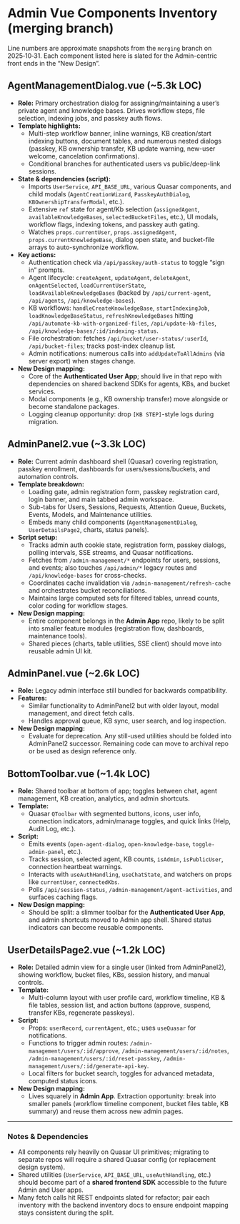 # Admin Vue Components Inventory (merging branch)

Line numbers are approximate snapshots from the `merging` branch on 2025‑10‑31. Each component listed here is slated for the Admin-centric front ends in the “New Design”.

## AgentManagementDialog.vue (~5.3k LOC)
- **Role:** Primary orchestration dialog for assigning/maintaining a user’s private agent and knowledge bases. Drives workflow steps, file selection, indexing jobs, and passkey auth flows.
- **Template highlights:**
  - Multi-step workflow banner, inline warnings, KB creation/start indexing buttons, document tables, and numerous nested dialogs (passkey, KB ownership transfer, KB update warning, new-user welcome, cancelation confirmations).
  - Conditional branches for authenticated users vs public/deep-link sessions.
- **State & dependencies (script):**
  - Imports `UserService`, `API_BASE_URL`, various Quasar components, and child modals (`AgentCreationWizard`, `PasskeyAuthDialog`, `KBOwnershipTransferModal`, etc.).
  - Extensive `ref` state for agent/Kb selection (`assignedAgent`, `availableKnowledgeBases`, `selectedBucketFiles`, etc.), UI modals, workflow flags, indexing tokens, and passkey auth gating.
  - Watches `props.currentUser`, `props.assignedAgent`, `props.currentKnowledgeBase`, dialog open state, and bucket-file arrays to auto-synchronize workflow.
- **Key actions:**
  - Authentication check via `/api/passkey/auth-status` to toggle “sign in” prompts.
  - Agent lifecycle: `createAgent`, `updateAgent`, `deleteAgent`, `onAgentSelected`, `loadCurrentUserState`, `loadAvailableKnowledgeBases` (backed by `/api/current-agent`, `/api/agents`, `/api/knowledge-bases`).
  - KB workflows: `handleCreateKnowledgeBase`, `startIndexingJob`, `loadKnowledgeBaseStatus`, `refreshKnowledgeBases` hitting `/api/automate-kb-with-organized-files`, `/api/update-kb-files`, `/api/knowledge-bases/:id/indexing-status`.
  - File orchestration: fetches `/api/bucket/user-status/:userId`, `/api/bucket-files`; tracks post-index cleanup list.
  - Admin notifications: numerous calls into `addUpdateToAllAdmins` (via server export) when stages change.
- **New Design mapping:**
  - Core of the **Authenticated User App**; should live in that repo with dependencies on shared backend SDKs for agents, KBs, and bucket services.
  - Modal components (e.g., KB ownership transfer) move alongside or become standalone packages.
  - Logging cleanup opportunity: drop `[KB STEP]`-style logs during migration.

## AdminPanel2.vue (~3.3k LOC)
- **Role:** Current admin dashboard shell (Quasar) covering registration, passkey enrollment, dashboards for users/sessions/buckets, and automation controls.
- **Template breakdown:**
  - Loading gate, admin registration form, passkey registration card, login banner, and main tabbed admin workspace.
  - Sub-tabs for Users, Sessions, Requests, Attention Queue, Buckets, Events, Models, and Maintenance utilities.
  - Embeds many child components (`AgentManagementDialog`, `UserDetailsPage2`, charts, status panels).
- **Script setup:**
  - Tracks admin auth cookie state, registration form, passkey dialogs, polling intervals, SSE streams, and Quasar notifications.
  - Fetches from `/admin-management/*` endpoints for users, sessions, and events; also touches `/api/admin/*` legacy routes and `/api/knowledge-bases` for cross-checks.
  - Coordinates cache invalidation via `/admin-management/refresh-cache` and orchestrates bucket reconciliations.
  - Maintains large computed sets for filtered tables, unread counts, color coding for workflow stages.
- **New Design mapping:**
  - Entire component belongs in the **Admin App** repo, likely to be split into smaller feature modules (registration flow, dashboards, maintenance tools).
  - Shared pieces (charts, table utilities, SSE client) should move into reusable admin UI kit.

## AdminPanel.vue (~2.6k LOC)
- **Role:** Legacy admin interface still bundled for backwards compatibility.
- **Features:**
  - Similar functionality to AdminPanel2 but with older layout, modal management, and direct fetch calls.
  - Handles approval queue, KB sync, user search, and log inspection.
- **New Design mapping:**
  - Evaluate for deprecation. Any still-used utilities should be folded into AdminPanel2 successor. Remaining code can move to archival repo or be used as design reference only.

## BottomToolbar.vue (~1.4k LOC)
- **Role:** Shared toolbar at bottom of app; toggles between chat, agent management, KB creation, analytics, and admin shortcuts.
- **Template:**
  - Quasar `QToolbar` with segmented buttons, icons, user info, connection indicators, admin/manage toggles, and quick links (Help, Audit Log, etc.).
- **Script:**
  - Emits events (`open-agent-dialog`, `open-knowledge-base`, `toggle-admin-panel`, etc.).
  - Tracks session, selected agent, KB counts, `isAdmin`, `isPublicUser`, connection heartbeat warnings.
  - Interacts with `useAuthHandling`, `useChatState`, and watchers on props like `currentUser`, `connectedKbs`.
  - Polls `/api/session-status`, `/admin-management/agent-activities`, and surfaces caching flags.
- **New Design mapping:**
  - Should be split: a slimmer toolbar for the **Authenticated User App**, and admin shortcuts moved to Admin app shell. Shared status indicators can become reusable components.

## UserDetailsPage2.vue (~1.2k LOC)
- **Role:** Detailed admin view for a single user (linked from AdminPanel2), showing workflow, bucket files, KBs, session history, and manual controls.
- **Template:**
  - Multi-column layout with user profile card, workflow timeline, KB & file tables, session list, and action buttons (approve, suspend, transfer KBs, regenerate passkeys).
- **Script:**
  - Props: `userRecord`, `currentAgent`, etc.; uses `useQuasar` for notifications.
  - Functions to trigger admin routes: `/admin-management/users/:id/approve`, `/admin-management/users/:id/notes`, `/admin-management/users/:id/reset-passkey`, `/admin-management/users/:id/generate-api-key`.
  - Local filters for bucket search, toggles for advanced metadata, computed status icons.
- **New Design mapping:**
  - Lives squarely in **Admin App**. Extraction opportunity: break into smaller panels (workflow timeline component, bucket files table, KB summary) and reuse them across new admin pages.

---

### Notes & Dependencies
- All components rely heavily on Quasar UI primitives; migrating to separate repos will require a shared Quasar config (or replacement design system).
- Shared utilities (`UserService`, `API_BASE_URL`, `useAuthHandling`, etc.) should become part of a **shared frontend SDK** accessible to the future Admin and User apps.
- Many fetch calls hit REST endpoints slated for refactor; pair each inventory with the backend inventory docs to ensure endpoint mapping stays consistent during the split.

